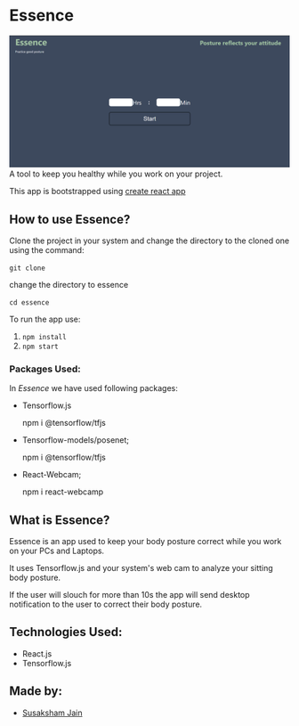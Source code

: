 # Essence

![essence UI](./screenshots/Screenshot_20230301_101233.png)
A tool to keep you healthy while you work on your project.

This app is bootstrapped using [create react app](https://github.com/facebook/create-react-app)

## How to use Essence?

Clone the project in your system and change the directory to the cloned one using the command:

`git clone`

change the directory to essence

`cd essence`

To run the app use:

1. `npm install`
2. `npm start`

### Packages Used:

In _Essence_ we have used following packages:

- Tensorflow.js

  npm i @tensorflow/tfjs

- Tensorflow-models/posenet;

  npm i @tensorflow/tfjs

- React-Webcam;

  npm i react-webcamp

## What is Essence?

Essence is an app used to keep your body posture correct while you work on your PCs and Laptops.

It uses Tensorflow.js and your system's web cam to analyze your sitting body posture.

If the user will slouch for more than 10s the app will send desktop notification to the user to correct their body posture.

## Technologies Used:

- React.js
- Tensorflow.js

## Made by:

- [Susaksham Jain](https://twitter.com/Susaksham08)
